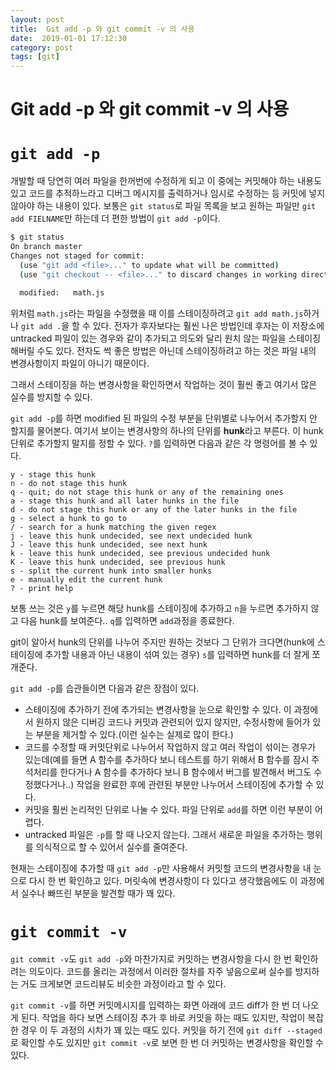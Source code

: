 ```yaml
---
layout: post
title:  Git add -p 와 git commit -v 의 사용
date:  2019-01-01 17:12:30
category: post
tags: [git]
---
```


# Git add -p 와 git commit -v 의 사용



# `git add -p`

개발할 때 당연히 여러 파일을 한꺼번에 수정하게 되고 이 중에는 커밋해야 하는 내용도 있고 코드를 추적하느라고 디버그 메시지를 출력하거나 임시로 수정하는 등 커밋에 넣지 않아야 하는 내용이 있다. 보통은 `git status`로 파일 목록을 보고 원하는 파일만 `git add FIELNAME`만 하는데 더 편한 방법이 `git add -p`이다.

```bash
$ git status
On branch master
Changes not staged for commit:
  (use "git add <file>..." to update what will be committed)
  (use "git checkout -- <file>..." to discard changes in working directory)

  modified:   math.js
```



위처럼 `math.js`라는 파일을 수정했을 때 이를 스테이징하려고 `git add math.js`하거나 `git add .`을 할 수 있다. 전자가 후자보다는 훨씬 나은 방법인데 후자는 이 저장소에 untracked 파일이 있는 경우와 같이 추가되고 의도와 달리 원치 않는 파일을 스테이징 해버릴 수도 있다. 전자도 썩 좋은 방법은 아닌데 스테이징하려고 하는 것은 파일 내의 변경사항이지 파일이 아니기 때문이다.

그래서 스테이징을 하는 변경사항을 확인하면서 작업하는 것이 훨씬 좋고 여기서 많은 실수를 방지할 수 있다.

`git add -p`를 하면 modified 된 파일의 수정 부분을 단위별로 나누어서 추가할지 안 할지를 물어본다. 여기서 보이는 변경사항의 하나의 단위를 **hunk**라고 부른다. 이 hunk 단위로 추가할지 말지를 정할 수 있다. `?`를 입력하면 다음과 같은 각 명령어를 볼 수 있다.

```clike
y - stage this hunk
n - do not stage this hunk
q - quit; do not stage this hunk or any of the remaining ones
a - stage this hunk and all later hunks in the file
d - do not stage this hunk or any of the later hunks in the file
g - select a hunk to go to
/ - search for a hunk matching the given regex
j - leave this hunk undecided, see next undecided hunk
J - leave this hunk undecided, see next hunk
k - leave this hunk undecided, see previous undecided hunk
K - leave this hunk undecided, see previous hunk
s - split the current hunk into smaller hunks
e - manually edit the current hunk
? - print help
```



보통 쓰는 것은 `y`를 누르면 해당 hunk를 스테이징에 추가하고 `n`을 누르면 추가하지 않고 다음 hunk를 보여준다.. `q`를 입력하면 `add`과정을 종료한다.

git이 알아서 hunk의 단위를 나누어 주지만 원하는 것보다 그 단위가 크다면(hunk에 스테이징에 추가할 내용과 아닌 내용이 섞여 있는 경우) `s`를 입력하면 hunk를 더 잘게 쪼개준다.

`git add -p`를 습관들이면 다음과 같은 장점이 있다.

- 스테이징에 추가하기 전에 추가되는 변경사항을 눈으로 확인할 수 있다. 이 과정에서 원하지 않은 디버깅 코드나 커밋과 관련되어 있지 않지만, 수정사항에 들어가 있는 부분을 제거할 수 있다.(이런 실수는 실제로 많이 한다.)
- 코드를 수정할 때 커밋단위로 나누어서 작업하지 않고 여러 작업이 섞이는 경우가 있는데(예를 들면 A 함수를 추가하다 보니 테스트를 하기 위해서 B 함수를 잠시 주석처리를 한다거나 A 함수를 추가하다 보니 B 함수에서 버그를 발견해서 버그도 수정했다거나..) 작업을 완료한 후에 관련된 부분만 나누어서 스테이징에 추가할 수 있다.
- 커밋을 훨씬 논리적인 단위로 나눌 수 있다. 파일 단위로 `add`를 하면 이런 부분이 어렵다.
- untracked 파일은 `-p`를 할 때 나오지 않는다. 그래서 새로운 파일을 추가하는 행위를 의식적으로 할 수 있어서 실수를 줄여준다.

현재는 스테이징에 추가할 때 `git add -p`만 사용해서 커밋할 코드의 변경사항을 내 눈으로 다시 한 번 확인하고 있다. 머릿속에 변경사항이 다 있다고 생각했음에도 이 과정에서 실수나 빠뜨린 부분을 발견할 때가 꽤 있다.



# `git commit -v`

`git commit -v`도 `git add -p`와 마찬가지로 커밋하는 변경사항을 다시 한 번 확인하려는 의도이다. 코드를 올리는 과정에서 이러한 절차를 자주 넣음으로써 실수를 방지하는 거도 크게보면 코드리뷰도 비슷한 과정이라고 할 수 있다.

`git commit -v`를 하면 커밋메시지를 입력하는 화면 아래에 코드 diff가 한 번 더 나오게 된다. 작업을 하다 보면 스테이징 추가 후 바로 커밋을 하는 때도 있지만, 작업이 복잡한 경우 이 두 과정의 시차가 꽤 있는 때도 있다. 커밋을 하기 전에 `git diff --staged`로 확인할 수도 있지만 `git commit -v`로 보면 한 번 더 커밋하는 변경사항을 확인할 수 있다.